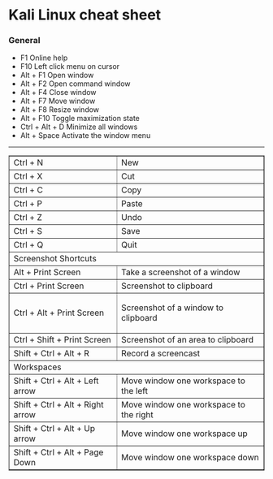# Kali Linux cheat sheet

### General
- F1 Online help
- F10 Left click menu on cursor
- Alt + F1 Open window
- Alt + F2 Open command window
- Alt + F4 Close window
- Alt + F7 Move window
- Alt + F8 Resize window
- Alt + F10 Toggle maximization state
- Ctrl + Alt + D Minimize all windows
- Alt + Space Activate the window menu
---

<table border="1px"><tr><td>Ctrl + N</td><td> New</td></tr>
  <tr><td>Ctrl + X</td><td> Cut</td></tr>
  <tr><td>Ctrl + C</td><td> Copy</td></tr>
  <tr><td>Ctrl + P</td><td> Paste</td></tr>
  <tr><td>Ctrl + Z</td><td> Undo</td></tr>
  <tr><td>Ctrl + S</td><td> Save</td></tr>
  <tr><td>Ctrl + Q</td><td> Quit</td></tr>
  <tr><td colspan="2">Screenshot Shortcuts</td></tr>

  <tr><td>Alt + Print Screen</td><td>
    Take a screenshot of a window</td></tr>
  <tr><td>Ctrl + Print Screen </td><td>
    Screenshot to clipboard</td></tr>
  <tr><td>Ctrl + Alt + Print Screen</td><td>
  
Screenshot of a window to
    clipboard</td></tr>
  <tr><td>Ctrl + Shift + Print Screen</td><td>Screenshot of an area to clipboard</td></tr>
<tr><td>Shift + Ctrl + Alt +
  R</td><td>
    Record a screencast</td></tr>
  <tr><td colspan="2">Workspaces</td></tr>
<tr><td>Shift + Ctrl + Alt +
  Left arrow</td><td>
Move window one workspace to
  the left</td></tr>
<tr><td>Shift + Ctrl + Alt +
  Right arrow</td><td>
Move window one workspace to
  the right</td></tr>
<tr><td>Shift + Ctrl + Alt +
  Up arrow</td><td>
  Move window one workspace up</td></tr>
<tr><td>Shift + Ctrl + Alt +
  Page Down</td><td>
  Move window one workspace down</td></tr>
